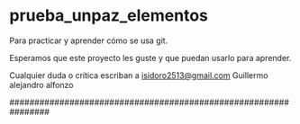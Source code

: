 # prueba_unpaz_elementos
Para practicar y aprender cómo se usa git.

Esperamos que este proyecto les guste y que puedan usarlo para aprender.

Cualquier duda o crítica escriban a  isidoro2513@gmail.com
Guillermo alejandro alfonzo

################################################################
